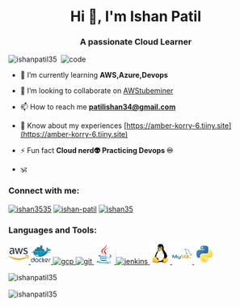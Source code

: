 <h1 align="center">Hi 👋, I'm Ishan Patil</h1>
<h3 align="center">A passionate Cloud Learner</h3>

 <img align="right" alt="code" width="400" src="https://user-images.githubusercontent.com/55389276/140866485-8fb1c876-9a8f-4d6a-98dc-08c4981eaf70.gif">

<p align="left"> <img src="https://komarev.com/ghpvc/?username=ishanpatil35&label=Profile%20views&color=0e75b6&style=flat" alt="ishanpatil35" /> </p>



- 🌱 I’m currently learning **AWS,Azure,Devops**

- 👯 I’m looking to collaborate on [AWStubeminer](https://github.com/ishanpatil35/AWS-TubeMiner)

- 📫 How to reach me **patilishan34@gmail.com**

- 📄 Know about my experiences [https://amber-korry-6.tiiny.site](https://amber-korry-6.tiiny.site)

- ⚡ Fun fact **Cloud nerd👽 Practicing Devops ♾️**
- 🕉️

<h3 align="left">Connect with me:</h3>
<p align="left">
<a href="https://twitter.com/ishan3535" target="blank"><img align="center" src="https://raw.githubusercontent.com/rahuldkjain/github-profile-readme-generator/master/src/images/icons/Social/twitter.svg" alt="ishan3535" height="30" width="40" /></a>
<a href="https://linkedin.com/in/ishan-patil" target="blank"><img align="center" src="https://raw.githubusercontent.com/rahuldkjain/github-profile-readme-generator/master/src/images/icons/Social/linked-in-alt.svg" alt="ishan-patil" height="30" width="40" /></a>
<a href="https://instagram.com/ishan35" target="blank"><img align="center" src="https://raw.githubusercontent.com/rahuldkjain/github-profile-readme-generator/master/src/images/icons/Social/instagram.svg" alt="ishan35" height="30" width="40" /></a>
</p>

<h3 align="left">Languages and Tools:</h3>
<p align="left"> <a href="https://aws.amazon.com" target="_blank" rel="noreferrer"> <img src="https://raw.githubusercontent.com/devicons/devicon/master/icons/amazonwebservices/amazonwebservices-original-wordmark.svg" alt="aws" width="40" height="40"/> </a> <a href="https://www.docker.com/" target="_blank" rel="noreferrer"> <img src="https://raw.githubusercontent.com/devicons/devicon/master/icons/docker/docker-original-wordmark.svg" alt="docker" width="40" height="40"/> </a> <a href="https://cloud.google.com" target="_blank" rel="noreferrer"> <img src="https://www.vectorlogo.zone/logos/google_cloud/google_cloud-icon.svg" alt="gcp" width="40" height="40"/> </a> <a href="https://git-scm.com/" target="_blank" rel="noreferrer"> <img src="https://www.vectorlogo.zone/logos/git-scm/git-scm-icon.svg" alt="git" width="40" height="40"/> </a> <a href="https://www.java.com" target="_blank" rel="noreferrer"> <img src="https://raw.githubusercontent.com/devicons/devicon/master/icons/java/java-original.svg" alt="java" width="40" height="40"/> </a> <a href="https://www.jenkins.io" target="_blank" rel="noreferrer"> <img src="https://www.vectorlogo.zone/logos/jenkins/jenkins-icon.svg" alt="jenkins" width="40" height="40"/> </a> <a href="https://www.linux.org/" target="_blank" rel="noreferrer"> <img src="https://raw.githubusercontent.com/devicons/devicon/master/icons/linux/linux-original.svg" alt="linux" width="40" height="40"/> </a> <a href="https://www.mysql.com/" target="_blank" rel="noreferrer"> <img src="https://raw.githubusercontent.com/devicons/devicon/master/icons/mysql/mysql-original-wordmark.svg" alt="mysql" width="40" height="40"/> </a> <a href="https://www.python.org" target="_blank" rel="noreferrer"> <img src="https://raw.githubusercontent.com/devicons/devicon/master/icons/python/python-original.svg" alt="python" width="40" height="40"/> </a> </p>

<p><img align="center" src="https://github-readme-stats.vercel.app/api/top-langs?username=ishanpatil35&show_icons=true&locale=en&layout=compact" alt="ishanpatil35" /></p>

<p><img align="center" src="https://github-readme-streak-stats.herokuapp.com/?user=ishanpatil35&" alt="ishanpatil35" /></p>
